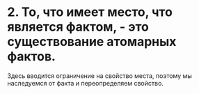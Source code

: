 # 2. То, что имеет место, что является фактом, - это существование атомарных фактов.
Здесь вводится ограничение на свойство места, поэтому мы наследуемся от факта и переопределяем свойство.